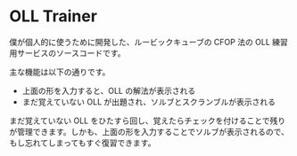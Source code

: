 # OLL Trainer

僕が個人的に使うために開発した、ルービックキューブの CFOP 法の OLL 練習用サービスのソースコードです。

主な機能は以下の通りです。

- 上面の形を入力すると、OLL の解法が表示される
- まだ覚えていない OLL が出題され、ソルブとスクランブルが表示される

まだ覚えていない OLL をひたすら回し、覚えたらチェックを付けることで残りが管理できます。しかも、上面の形を入力することでソルブが表示されるので、もし忘れてしまってもすぐ復習できます。
